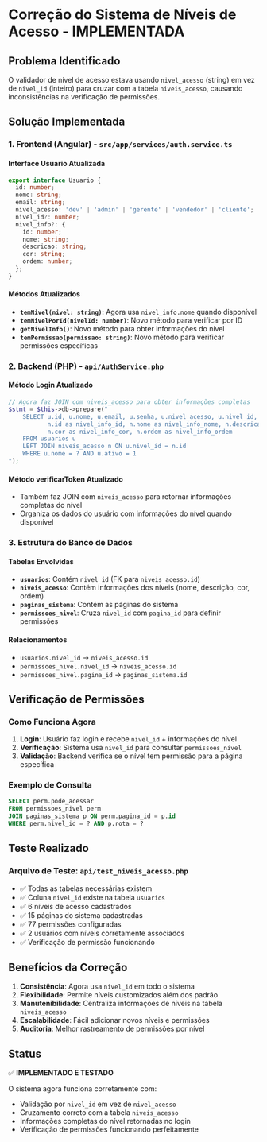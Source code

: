 # Correção do Sistema de Níveis de Acesso - IMPLEMENTADA

## Problema Identificado
O validador de nível de acesso estava usando `nivel_acesso` (string) em vez de `nivel_id` (inteiro) para cruzar com a tabela `niveis_acesso`, causando inconsistências na verificação de permissões.

## Solução Implementada

### 1. Frontend (Angular) - `src/app/services/auth.service.ts`

#### Interface Usuario Atualizada
```typescript
export interface Usuario {
  id: number;
  nome: string;
  email: string;
  nivel_acesso: 'dev' | 'admin' | 'gerente' | 'vendedor' | 'cliente';
  nivel_id?: number;
  nivel_info?: {
    id: number;
    nome: string;
    descricao: string;
    cor: string;
    ordem: number;
  };
}
```

#### Métodos Atualizados
- **`temNivel(nivel: string)`**: Agora usa `nivel_info.nome` quando disponível
- **`temNivelPorId(nivelId: number)`**: Novo método para verificar por ID
- **`getNivelInfo()`**: Novo método para obter informações do nível
- **`temPermissao(permissao: string)`**: Novo método para verificar permissões específicas

### 2. Backend (PHP) - `api/AuthService.php`

#### Método Login Atualizado
```php
// Agora faz JOIN com niveis_acesso para obter informações completas
$stmt = $this->db->prepare("
    SELECT u.id, u.nome, u.email, u.senha, u.nivel_acesso, u.nivel_id, u.ativo,
           n.id as nivel_info_id, n.nome as nivel_info_nome, n.descricao as nivel_info_descricao, 
           n.cor as nivel_info_cor, n.ordem as nivel_info_ordem
    FROM usuarios u
    LEFT JOIN niveis_acesso n ON u.nivel_id = n.id
    WHERE u.nome = ? AND u.ativo = 1
");
```

#### Método verificarToken Atualizado
- Também faz JOIN com `niveis_acesso` para retornar informações completas do nível
- Organiza os dados do usuário com informações do nível quando disponível

### 3. Estrutura do Banco de Dados

#### Tabelas Envolvidas
- **`usuarios`**: Contém `nivel_id` (FK para `niveis_acesso.id`)
- **`niveis_acesso`**: Contém informações dos níveis (nome, descrição, cor, ordem)
- **`paginas_sistema`**: Contém as páginas do sistema
- **`permissoes_nivel`**: Cruza `nivel_id` com `pagina_id` para definir permissões

#### Relacionamentos
- `usuarios.nivel_id` → `niveis_acesso.id`
- `permissoes_nivel.nivel_id` → `niveis_acesso.id`
- `permissoes_nivel.pagina_id` → `paginas_sistema.id`

## Verificação de Permissões

### Como Funciona Agora
1. **Login**: Usuário faz login e recebe `nivel_id` + informações do nível
2. **Verificação**: Sistema usa `nivel_id` para consultar `permissoes_nivel`
3. **Validação**: Backend verifica se o nível tem permissão para a página específica

### Exemplo de Consulta
```sql
SELECT perm.pode_acessar
FROM permissoes_nivel perm
JOIN paginas_sistema p ON perm.pagina_id = p.id
WHERE perm.nivel_id = ? AND p.rota = ?
```

## Teste Realizado

### Arquivo de Teste: `api/test_niveis_acesso.php`
- ✅ Todas as tabelas necessárias existem
- ✅ Coluna `nivel_id` existe na tabela `usuarios`
- ✅ 6 níveis de acesso cadastrados
- ✅ 15 páginas do sistema cadastradas
- ✅ 77 permissões configuradas
- ✅ 2 usuários com níveis corretamente associados
- ✅ Verificação de permissão funcionando

## Benefícios da Correção

1. **Consistência**: Agora usa `nivel_id` em todo o sistema
2. **Flexibilidade**: Permite níveis customizados além dos padrão
3. **Manutenibilidade**: Centraliza informações de níveis na tabela `niveis_acesso`
4. **Escalabilidade**: Fácil adicionar novos níveis e permissões
5. **Auditoria**: Melhor rastreamento de permissões por nível

## Status
✅ **IMPLEMENTADO E TESTADO**

O sistema agora funciona corretamente com:
- Validação por `nivel_id` em vez de `nivel_acesso`
- Cruzamento correto com a tabela `niveis_acesso`
- Informações completas do nível retornadas no login
- Verificação de permissões funcionando perfeitamente
